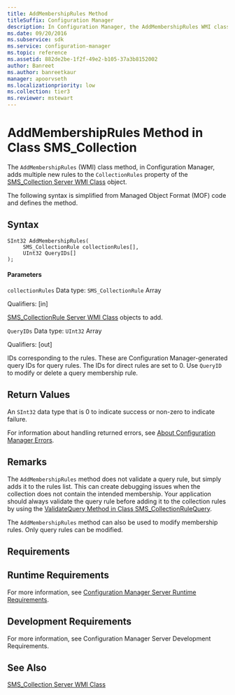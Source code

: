 ```yaml
---
title: AddMembershipRules Method
titleSuffix: Configuration Manager
description: In Configuration Manager, the AddMembershipRules WMI class method adds multiple new rules to the CollectionRules property of the SMS_Collection Server WMI Class object.
ms.date: 09/20/2016
ms.subservice: sdk
ms.service: configuration-manager
ms.topic: reference
ms.assetid: 882de2be-1f2f-49e2-b105-37a3b8152002
author: Banreet
ms.author: banreetkaur
manager: apoorvseth
ms.localizationpriority: low
ms.collection: tier3
ms.reviewer: mstewart
---
```

# AddMembershipRules Method in Class SMS_Collection
The `AddMembershipRules` (WMI) class method, in Configuration Manager, adds multiple new rules to the `CollectionRules` property of the [SMS_Collection Server WMI Class](../../../../../develop/reference/core/clients/collections/sms_collection-server-wmi-class.md) object.

 The following syntax is simplified from Managed Object Format (MOF) code and defines the method.

## Syntax

```
SInt32 AddMembershipRules(
     SMS_CollectionRule collectionRules[],
     UInt32 QueryIDs[]
);
```

#### Parameters
 `collectionRules`
 Data type: `SMS_CollectionRule` Array

 Qualifiers: [in]

 [SMS_CollectionRule Server WMI Class](../../../../../develop/reference/core/clients/collections/sms_collectionrule-server-wmi-class.md) objects to add.

 `QueryIDs`
 Data type: `UInt32` Array

 Qualifiers: [out]

 IDs corresponding to the rules. These are Configuration Manager-generated query IDs for query rules. The IDs for direct rules are set to 0. Use `QueryID` to modify or delete a query membership rule.

## Return Values
 An `SInt32` data type that is 0 to indicate success or non-zero to indicate failure.

 For information about handling returned errors, see [About Configuration Manager Errors](../../../../../develop/core/understand/about-configuration-manager-errors.md).

## Remarks
 The `AddMembershipRules` method does not validate a query rule, but simply adds it to the rules list. This can create debugging issues when the collection does not contain the intended membership. Your application should always validate the query rule before adding it to the collection rules by using the [ValidateQuery Method in Class SMS_CollectionRuleQuery](../../../../../develop/reference/core/clients/collections/validatequery-method-in-class-sms_collectionrulequery.md).

 The `AddMembershipRules` method can also be used to modify membership rules. Only query rules can be modified.

## Requirements

## Runtime Requirements
 For more information, see [Configuration Manager Server Runtime Requirements](../../../../../develop/core/reqs/server-runtime-requirements.md).

## Development Requirements
 For more information, see Configuration Manager Server Development Requirements.

## See Also
 [SMS_Collection Server WMI Class](../../../../../develop/reference/core/clients/collections/sms_collection-server-wmi-class.md)
